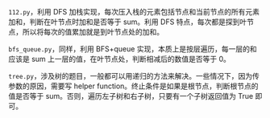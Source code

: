 `112.py`，利用 DFS 加栈实现，每次压入栈的元素包括节点和当前节点的所有元素加和，判断在叶节点时加和是否等于 sum。利用 DFS 特点，每次都是探到叶节点，所以将每次的值累加就是到叶节点处的加和。

`bfs_queue.py`，同样，利用 BFS+queue 实现，本质上是按层遍历，每一层的和应该是 sum 上一层的值，在叶节点处，判断相减后的数值是否等于 0。

`tree.py`，涉及树的题目，一般都可以用递归的方法来解决。一些情况下，因为传参数的原因，需要写 helper function。终止条件是如果是根节点，判断根节点的值是否等于 sum。否则，遍历左子树和右子树，只要有一个子树返回值为 True 即可。

